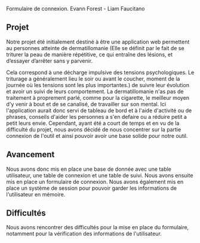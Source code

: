 Formulaire de connexion. Evann Forest - Liam Faucitano

## Projet

Notre projet été initialement destiné à être une application web permettent au personnes atteinte de dermatillomanie (Elle se définit par le fait de se triturer la peau de manière répétitive, ce qui entraîne des lésions, et d’essayer d’arrêter sans y parvenir.

Cela correspond à une décharge impulsive des tensions psychologiques. Le triturage a généralement lieu le soir ou avant le coucher, moment de la journée où les tensions sont les plus importantes.) de suivre leur évolution et avoir un suivi de leurs comportement. La dermatillomanie n'as pas de traitement à proprement parlé, comme pour la cigarette, le meilleur moyen d'y venir à bout et de se canalisé, de travailler sur son mental. Ici l'application aurait donc servi de tableau de bord et à l'aide d'activité ou de phrases, conseils d'aider les personnes a s'en defaire ou a réduire petit a petit leurs envie. Cependant, ayant été a court de temps et en vu de la difficulté du projet, nous avons décidé de nous concentrer sur la partie connexion de l'outil et ainsi pouvoir avoir une base solide pour notre outil.

## Avancement

Nous avons donc mis en place une base de donnée avec une table utilisateur, une table de connexion et une table de suivi. Nous avons ensuite mis en place un formulaire de connexion. Nous avons également mis en place un système de session pour pouvoir garder les informations de l'utilisateur en mémoire.

## Difficultés

Nous avons rencontrer des difficultés pour la mise en place du formulaire, notamment pour la vérification des informations de l'utilisateur.
